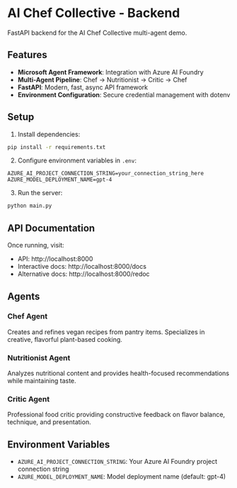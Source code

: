 # AI Chef Collective - Backend

FastAPI backend for the AI Chef Collective multi-agent demo.

## Features

- **Microsoft Agent Framework**: Integration with Azure AI Foundry
- **Multi-Agent Pipeline**: Chef → Nutritionist → Critic → Chef
- **FastAPI**: Modern, fast, async API framework
- **Environment Configuration**: Secure credential management with dotenv

## Setup

1. Install dependencies:
```bash
pip install -r requirements.txt
```

2. Configure environment variables in `.env`:
```env
AZURE_AI_PROJECT_CONNECTION_STRING=your_connection_string_here
AZURE_MODEL_DEPLOYMENT_NAME=gpt-4
```

3. Run the server:
```bash
python main.py
```

## API Documentation

Once running, visit:
- API: http://localhost:8000
- Interactive docs: http://localhost:8000/docs
- Alternative docs: http://localhost:8000/redoc

## Agents

### Chef Agent
Creates and refines vegan recipes from pantry items. Specializes in creative, flavorful plant-based cooking.

### Nutritionist Agent
Analyzes nutritional content and provides health-focused recommendations while maintaining taste.

### Critic Agent
Professional food critic providing constructive feedback on flavor balance, technique, and presentation.

## Environment Variables

- `AZURE_AI_PROJECT_CONNECTION_STRING`: Your Azure AI Foundry project connection string
- `AZURE_MODEL_DEPLOYMENT_NAME`: Model deployment name (default: gpt-4)
